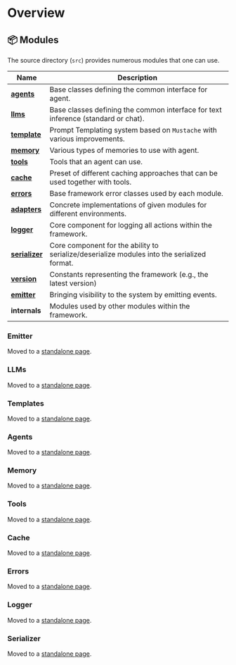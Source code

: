 # Overview

## 📦 Modules

The source directory (`src`) provides numerous modules that one can use.

| Name                                         | Description                                                                                 |
| -------------------------------------------- | ------------------------------------------------------------------------------------------- |
| [**agents**](./agents.md)                    | Base classes defining the common interface for agent.                                       |
| [**llms**](./llms.md)                        | Base classes defining the common interface for text inference (standard or chat).           |
| [**template**](./templates.md)               | Prompt Templating system based on `Mustache` with various improvements.                     |
| [**memory**](./memory.md)                    | Various types of memories to use with agent.                                                |
| [**tools**](./tools.md)                      | Tools that an agent can use.                                                                |
| [**cache**](./cache.md)                      | Preset of different caching approaches that can be used together with tools.                |
| [**errors**](./errors.md)                    | Base framework error classes used by each module.                                           |
| [**adapters**](./llms.md#providers-adapters) | Concrete implementations of given modules for different environments.                       |
| [**logger**](./logger.md)                    | Core component for logging all actions within the framework.                                |
| [**serializer**](./serialization.md)         | Core component for the ability to serialize/deserialize modules into the serialized format. |
| [**version**](./version.md)                  | Constants representing the framework (e.g., the latest version)                                 |
| [**emitter**](./emitter.md)                  | Bringing visibility to the system by emitting events.                                       |
| **internals**                                | Modules used by other modules within the framework.                                         |

### Emitter

Moved to a [standalone page](emitter.md).

### LLMs

Moved to a [standalone page](llms.md).

### Templates

Moved to a [standalone page](templates.md).

### Agents

Moved to a [standalone page](agents.md).

### Memory

Moved to a [standalone page](memory.md).

### Tools

Moved to a [standalone page](tools.md).

### Cache

Moved to a [standalone page](cache.md).

### Errors

Moved to a [standalone page](errors.md).

### Logger

Moved to a [standalone page](logger.md).

### Serializer

Moved to a [standalone page](serialization.md).
